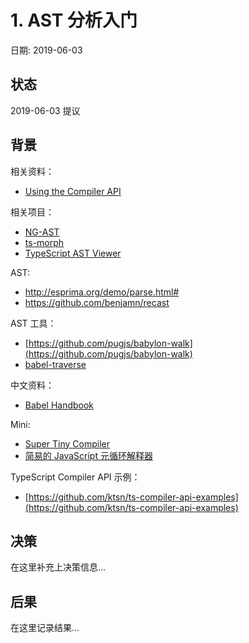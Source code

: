 # 1. AST 分析入门

日期: 2019-06-03

## 状态

2019-06-03 提议

## 背景

相关资料：

 - [Using the Compiler API](https://github.com/Microsoft/TypeScript/wiki/Using-the-Compiler-API)

相关项目：

 - [NG-AST](https://github.com/mgechev/ngast)
 - [ts-morph](https://github.com/dsherret/ts-morph)
 - [TypeScript AST Viewer](https://github.com/dsherret/ts-ast-viewer)

AST:

 - http://esprima.org/demo/parse.html#
 - https://github.com/benjamn/recast
 
AST 工具：

 - [https://github.com/pugjs/babylon-walk](https://github.com/pugjs/babylon-walk) 
 - [babel-traverse](https://github.com/babel/babel/tree/master/packages/babel-traverse)
 
中文资料：

 - [Babel Handbook](https://github.com/jamiebuilds/babel-handbook)

Mini:

 - [Super Tiny Compiler](https://github.com/jamiebuilds/the-super-tiny-compiler)
 - [简易的 JavaScript 元循环解释器](https://github.com/bramblex/jsjs)

TypeScript Compiler API 示例：

 - [https://github.com/ktsn/ts-compiler-api-examples](https://github.com/ktsn/ts-compiler-api-examples)

## 决策

在这里补充上决策信息...

## 后果

在这里记录结果...
